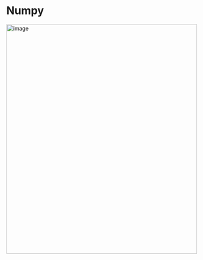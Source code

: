 # Numpy
<img width="500" height="600" alt="image" src="https://github.com/user-attachments/assets/ae76657a-ba94-4227-9a67-cc473b6897ba" />
